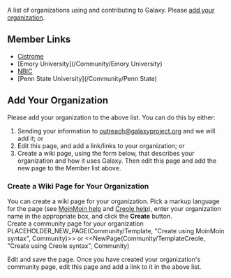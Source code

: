 A list of organizations using and contributing to Galaxy. Please [add your organization](#add-your-organization).

## Member Links

* [Cistrome](../Cistrome)
* [Emory University](/Community/Emory University)
* [NBIC](../NBIC)
* [Penn State University](/Community/Penn State)

## Add Your Organization

Please add your organization to the above list.  You can do this by either:
1. Sending your information to outreach@galaxyproject.org and we will add it; or
1. Edit this page, and add a link/links to your organization; or
1. Create a wiki page, using the form below, that describes your organization and how it uses Galaxy.  Then edit this page and add the new page to the Member list above.

### Create a Wiki Page for Your Organization

You can create a wiki page for your organization.  Pick a markup language for the page (see [MoinMoin help](/HelpOnFormatting) and [Creole help](/HelpOnCreoleSyntax)), enter your organization name in the appropriate box, and click the **Create** button.  
Create a community page for your organization
PLACEHOLDER_NEW_PAGE(Community/Template, "Create using MoinMoin syntax", Community)>>  or <<NewPage(Community/TemplateCreole, "Create using Creole syntax", Community)  

Edit and save the page.  Once you have created your organization's community page, edit this page and add a link to it in the above list.

